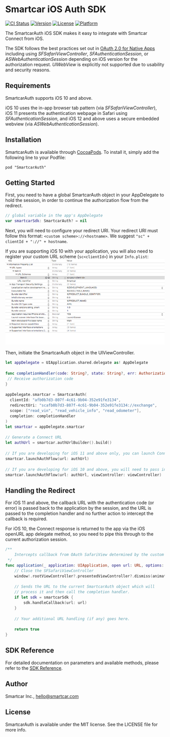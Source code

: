# Smartcar iOS Auth SDK

[![CI Status](https://img.shields.io/travis/com/smartcar/ios-sdk.svg?style=flat-square)](https://travis-ci.com/smartcar/ios-sdk/)
[![Version](https://img.shields.io/cocoapods/v/SmartcarAuth.svg?style=flat-square)](http://cocoapods.org/pods/SmartcarAuth)
[![License](https://img.shields.io/cocoapods/l/SmartcarAuth.svg?style=flat-square)](http://cocoapods.org/pods/SmartcarAuth)
[![Platform](https://img.shields.io/cocoapods/p/SmartcarAuth.svg?style=flat-square)](http://cocoapods.org/pods/SmartcarAuth)

The SmartcarAuth iOS SDK makes it easy to integrate with Smartcar Connect from iOS.

The SDK follows the best practices set out in [OAuth 2.0 for Native Apps](https://tools.ietf.org/html/draft-ietf-oauth-native-apps-06) including using _SFSafariViewController_, _SFAuthenticationSession_, or _ASWebAuthenticationSession_ depending on iOS version for the authorization request. _UIWebView_ is explicitly not supported due to usability and security reasons.

## Requirements

SmartcarAuth supports iOS 10 and above.

iOS 10 uses the in-app browser tab pattern (via _SFSafariViewController_), iOS 11 presents the authentication webpage in Safari using _SFAuthenticationSession_, and iOS 12 and above uses a secure embedded webview (via _ASWebAuthenticationSession_).

## Installation

SmartcarAuth is available through [CocoaPods](http://cocoapods.org). To install it, simply add the following line to your Podfile:

```
pod "SmartcarAuth"
```

## Getting Started

First, you need to have a global SmartcarAuth object in your AppDelegate to hold the session, in order to continue the authorization flow from the redirect.

```swift
// global variable in the app's AppDelegate
var smartcarSdk: SmartcarAuth? = nil
```

Next, you will need to configure your redirect URI. Your redirect URI must follow this format: `<custom scheme>://<hostname>`. We suggest `"sc" + clientId + "://" + hostname`. 

If you are supporting iOS 10 with your application, you will also need to register your custom URL scheme (`sc<clientId>`) in your `Info.plist`:
![Info.plist](images/infoPlist.png)

Then, initiate the SmartcarAuth object in the UIViewController.

```swift
let appDelegate = UIApplication.shared.delegate as! AppDelegate

func completionHandler(code: String?, state: String?, err: AuthorizationError?,) -> Void {
 // Receive authorization code
}

appDelegate.smartcar = SmartcarAuth(
  clientId: "afb0b7d3-807f-4c61-9b04-352e91fe3134",
  redirectUri: "scafb0b7d3-807f-4c61-9b04-352e91fe3134://exchange",
  scope: ["read_vin", "read_vehicle_info", "read_odometer"],
  completion: completionHandler
)
let smartcar = appDelegate.smartcar

// Generate a Connect URL
let authUrl = smartcar.authUrlBuilder().build()

// If you are developing for iOS 11 and above only, you can launch Connect without passing in a viewController
smartcar.launchAuthFlow(url: authUrl)

// If you are developing for iOS 10 and above, you will need to pass in a viewController
smartcar.launchAuthFlow(url: authUrl, viewController: viewController)
```

## Handling the Redirect

For iOS 11 and above, the callback URL with the authentication code (or error) is passed back to the application by the session, and the URL is passed to the completion handler and no further action to intercept the callback is required.

For iOS 10, the Connect response is returned to the app via the iOS openURL app delegate method, so you need to pipe this through to the current authorization session.

```swift
/**
	Intercepts callback from OAuth SafariView determined by the custom URI
 */
func application(_ application: UIApplication, open url: URL, options: [UIApplicationOpenURLOptionsKey : Any] = [:]) -> Bool {
    // Close the SFSafariViewController
    window!.rootViewController?.presentedViewController?.dismiss(animated: true , completion: nil)

    // Sends the URL to the current SmartcarAuth object which will
    // process it and then call the completion handler.
    if let sdk = smartcarSdk {
        sdk.handleCallback(url: url)
    }

    // Your additional URL handling (if any) goes here.

    return true
}
```

## SDK Reference

For detailed documentation on parameters and available methods, please refer to
the [SDK Reference](https://smartcar.github.io/ios-sdk/).

## Author

Smartcar Inc., hello@smartcar.com

## License

SmartcarAuth is available under the MIT license. See the LICENSE file for more info.
